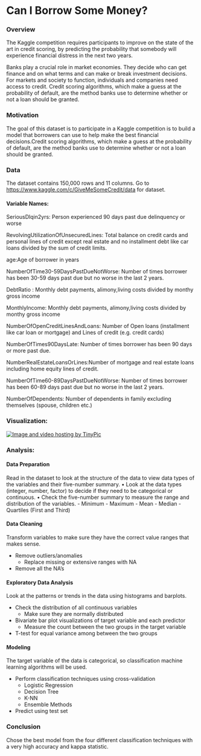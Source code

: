 
# Can I Borrow Some Money?

### Overview

The Kaggle competition requires participants to improve on the state of the art in credit scoring, by predicting the probability that somebody will experience financial distress in the next two years.

Banks play a crucial role in market economies. They decide who can get finance and on what terms and can make or break investment decisions. For markets and society to function, individuals and companies need access to credit. 
Credit scoring algorithms, which make a guess at the probability of default, are the method banks use to determine whether or not a loan should be granted. 

### Motivation

The goal of this dataset is to participate in a Kaggle competition is to build a model that borrowers can use to help make the best financial decisions.Credit scoring algorithms, which make a guess at the probability of default, are the method banks use to determine whether or not a loan should be granted.

### Data
The dataset contains 150,000 rows and 11 columns. Go to https://www.kaggle.com/c/GiveMeSomeCredit/data for dataset. 

#### Variable Names:
SeriousDlqin2yrs: Person experienced 90 days past due delinquency or worse 

RevolvingUtilizationOfUnsecuredLines: Total balance on credit cards and personal lines of credit except real estate and no installment debt like car loans divided by the sum of credit limits.

age:Age of borrower in years

NumberOfTime30-59DaysPastDueNotWorse: Number of times borrower has been 30-59 days past due but no worse in the last 2 years.

DebtRatio : Monthly debt payments, alimony,living costs divided by monthy gross income

MonthlyIncome: Monthly debt payments, alimony,living costs divided by monthy gross income

NumberOfOpenCreditLinesAndLoans: Number of Open loans (installment like car loan or mortgage) and Lines of credit (e.g. credit cards)

NumberOfTimes90DaysLate: Number of times borrower has been 90 days or more past due.

NumberRealEstateLoansOrLines:Number of mortgage and real estate loans including home equity lines of credit.

NumberOfTime60-89DaysPastDueNotWorse: Number of times borrower has been 60-89 days past due but no worse in the last 2 years.

NumberOfDependents: Number of dependents in family excluding themselves (spouse, children etc.)

### Visualization:

<a href="http://tinypic.com?ref=2w2gghv" target="_blank"><img src="http://i64.tinypic.com/2w2gghv.png" border="0" alt="Image and video hosting by TinyPic"></a>

### Analysis:
#### Data Preparation 
Read in the dataset to look at the structure of the data to view data types of the variables and their five-number summary.
•	Look at the data types (integer, number, factor) to decide if they need to be categorical or continuous. 
•	Check the five-number summary to measure the range and distribution of the variables. 
    - Minimum
    - Maximum
    - Mean
    - Median
    - Quartiles (First and Third)

#### Data Cleaning
Transform variables to make sure they have the correct value ranges that makes sense. 
-  Remove outliers/anomalies
    - Replace missing or extensive ranges with NA
-  Remove all the NA’s

#### Exploratory Data Analysis
Look at the patterns or trends in the data using histograms and barplots. 
- Check the distribution of all continuous variables
    - Make sure they are normally distributed
- Bivariate bar plot visualizations of target variable and each predictor
    - Measure the count between the two groups in the target variable 
- T-test for equal variance among between the two groups 

#### Modeling
The target variable of the data is categorical, so classification machine learning algorithms will be used. 
- Perform classification techniques using cross-validation
    - Logistic Regression
    - Decision Tree
    - K-NN
    - Ensemble Methods
 - Predict using test set
    
### Conclusion
Chose the best model from the four different classification techniques with a very high accuracy and kappa statistic. 




